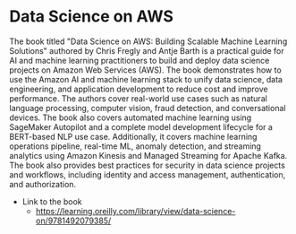 # Data Science on AWS

The book titled "Data Science on AWS: Building Scalable Machine Learning Solutions" authored by Chris Fregly and Antje Barth is a practical guide for AI and machine learning practitioners to build and deploy data science projects on Amazon Web Services (AWS). The book demonstrates how to use the Amazon AI and machine learning stack to unify data science, data engineering, and application development to reduce cost and improve performance. The authors cover real-world use cases such as natural language processing, computer vision, fraud detection, and conversational devices. The book also covers automated machine learning using SageMaker Autopilot and a complete model development lifecycle for a BERT-based NLP use case. Additionally, it covers machine learning operations pipeline, real-time ML, anomaly detection, and streaming analytics using Amazon Kinesis and Managed Streaming for Apache Kafka. The book also provides best practices for security in data science projects and workflows, including identity and access management, authentication, and authorization.

- Link to the book
  - https://learning.oreilly.com/library/view/data-science-on/9781492079385/
